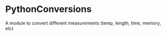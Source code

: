 PythonConversions
=================

A module to convert different measurements (temp, length, time, memory, etc)
